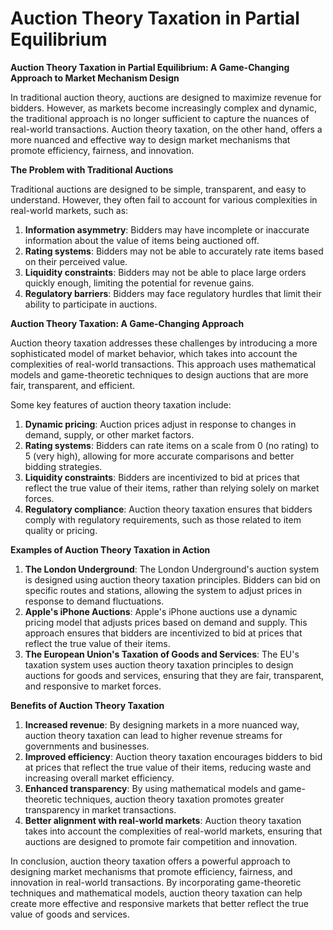 # Auction Theory Taxation in Partial Equilibrium

**Auction Theory Taxation in Partial Equilibrium: A Game-Changing Approach to Market Mechanism Design**

In traditional auction theory, auctions are designed to maximize revenue for bidders. However, as markets become increasingly complex and dynamic, the traditional approach is no longer sufficient to capture the nuances of real-world transactions. Auction theory taxation, on the other hand, offers a more nuanced and effective way to design market mechanisms that promote efficiency, fairness, and innovation.

**The Problem with Traditional Auctions**

Traditional auctions are designed to be simple, transparent, and easy to understand. However, they often fail to account for various complexities in real-world markets, such as:

1. **Information asymmetry**: Bidders may have incomplete or inaccurate information about the value of items being auctioned off.
2. **Rating systems**: Bidders may not be able to accurately rate items based on their perceived value.
3. **Liquidity constraints**: Bidders may not be able to place large orders quickly enough, limiting the potential for revenue gains.
4. **Regulatory barriers**: Bidders may face regulatory hurdles that limit their ability to participate in auctions.

**Auction Theory Taxation: A Game-Changing Approach**

Auction theory taxation addresses these challenges by introducing a more sophisticated model of market behavior, which takes into account the complexities of real-world transactions. This approach uses mathematical models and game-theoretic techniques to design auctions that are more fair, transparent, and efficient.

Some key features of auction theory taxation include:

1. **Dynamic pricing**: Auction prices adjust in response to changes in demand, supply, or other market factors.
2. **Rating systems**: Bidders can rate items on a scale from 0 (no rating) to 5 (very high), allowing for more accurate comparisons and better bidding strategies.
3. **Liquidity constraints**: Bidders are incentivized to bid at prices that reflect the true value of their items, rather than relying solely on market forces.
4. **Regulatory compliance**: Auction theory taxation ensures that bidders comply with regulatory requirements, such as those related to item quality or pricing.

**Examples of Auction Theory Taxation in Action**

1. **The London Underground**: The London Underground's auction system is designed using auction theory taxation principles. Bidders can bid on specific routes and stations, allowing the system to adjust prices in response to demand fluctuations.
2. **Apple's iPhone Auctions**: Apple's iPhone auctions use a dynamic pricing model that adjusts prices based on demand and supply. This approach ensures that bidders are incentivized to bid at prices that reflect the true value of their items.
3. **The European Union's Taxation of Goods and Services**: The EU's taxation system uses auction theory taxation principles to design auctions for goods and services, ensuring that they are fair, transparent, and responsive to market forces.

**Benefits of Auction Theory Taxation**

1. **Increased revenue**: By designing markets in a more nuanced way, auction theory taxation can lead to higher revenue streams for governments and businesses.
2. **Improved efficiency**: Auction theory taxation encourages bidders to bid at prices that reflect the true value of their items, reducing waste and increasing overall market efficiency.
3. **Enhanced transparency**: By using mathematical models and game-theoretic techniques, auction theory taxation promotes greater transparency in market transactions.
4. **Better alignment with real-world markets**: Auction theory taxation takes into account the complexities of real-world markets, ensuring that auctions are designed to promote fair competition and innovation.

In conclusion, auction theory taxation offers a powerful approach to designing market mechanisms that promote efficiency, fairness, and innovation in real-world transactions. By incorporating game-theoretic techniques and mathematical models, auction theory taxation can help create more effective and responsive markets that better reflect the true value of goods and services.
